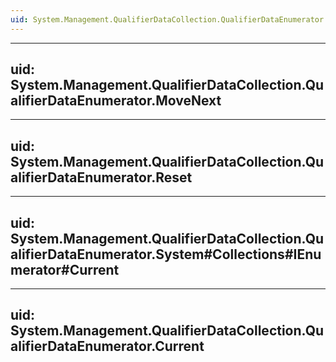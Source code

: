 ```yaml
---
uid: System.Management.QualifierDataCollection.QualifierDataEnumerator
---
```


---
uid: System.Management.QualifierDataCollection.QualifierDataEnumerator.MoveNext
---

---
uid: System.Management.QualifierDataCollection.QualifierDataEnumerator.Reset
---

---
uid: System.Management.QualifierDataCollection.QualifierDataEnumerator.System#Collections#IEnumerator#Current
---

---
uid: System.Management.QualifierDataCollection.QualifierDataEnumerator.Current
---
